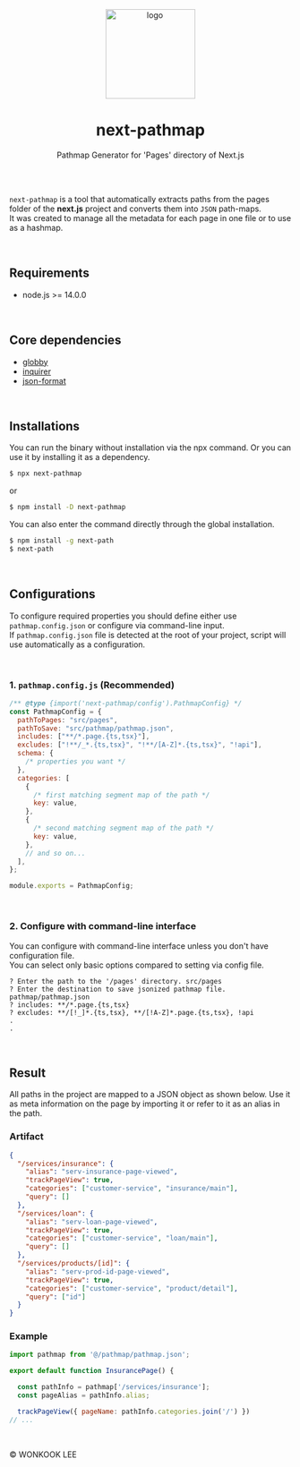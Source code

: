 <br />
<br />

<div align="center">
<figure><img src="https://user-images.githubusercontent.com/61101022/236479507-48e8efe0-55b8-4357-b24b-b552393286b7.png" alt="logo" width="160"></figure>

<h1> <b>next-pathmap</b>
</h1>

<p> Pathmap Generator for 'Pages' directory of Next.js </p>

</div>

<br />
<br />

`next-pathmap` is a tool that automatically extracts paths from the pages folder of the **next.js** project and converts them into `JSON` path-maps.  
It was created to manage all the metadata for each page in one file or to use as a hashmap.

<br />

## Requirements

- node.js >= 14.0.0

<br />

## Core dependencies

- [globby](https://github.com/sindresorhus/globby)
- [inquirer](https://github.com/SBoudrias/Inquirer.js)
- [json-format](https://github.com/luizstacio/json-format)

<br />

## Installations

You can run the binary without installation via the npx command. Or you can use it by installing it as a dependency.

```sh
$ npx next-pathmap
```
or
```sh
$ npm install -D next-pathmap
```
You can also enter the command directly through the global installation.
```sh
$ npm install -g next-path
$ next-path
```

<br />

## Configurations

To configure required properties you should define either use `pathmap.config.json` or configure via command-line input.  
If `pathmap.config.json` file is detected at the root of your project, script will use automatically as a configuration.

<br />

### 1. `pathmap.config.js` (Recommended)

```js
/** @type {import('next-pathmap/config').PathmapConfig} */
const PathmapConfig = {
  pathToPages: "src/pages",
  pathToSave: "src/pathmap/pathmap.json",
  includes: ["**/*.page.{ts,tsx}"],
  excludes: ["!**/_*.{ts,tsx}", "!**/[A-Z]*.{ts,tsx}", "!api"],
  schema: {
    /* properties you want */
  },
  categories: [
    {
      /* first matching segment map of the path */
      key: value,
    },
    {
      /* second matching segment map of the path */
      key: value,
    },
    // and so on...
  ],
};

module.exports = PathmapConfig;
```

<br />

### 2. Configure with command-line interface

You can configure with command-line interface unless you don't have configuration file.  
You can select only basic options compared to setting via config file.

```
? Enter the path to the '/pages' directory. src/pages
? Enter the destination to save jsonized pathmap file. pathmap/pathmap.json
? includes: **/*.page.{ts,tsx}
? excludes: **/[!_]*.{ts,tsx}, **/[!A-Z]*.page.{ts,tsx}, !api
.
.
```

<br />

## Result

All paths in the project are mapped to a JSON object as shown below. Use it as meta information on the page by importing it or refer to it as an alias in the path.

### Artifact

```json
{
  "/services/insurance": {
    "alias": "serv-insurance-page-viewed",
    "trackPageView": true,
    "categories": ["customer-service", "insurance/main"],
    "query": []
  },
  "/services/loan": {
    "alias": "serv-loan-page-viewed",
    "trackPageView": true,
    "categories": ["customer-service", "loan/main"],
    "query": []
  },
  "/services/products/[id]": {
    "alias": "serv-prod-id-page-viewed",
    "trackPageView": true,
    "categories": ["customer-service", "product/detail"],
    "query": ["id"]
  }
}
```

### Example
```js
import pathmap from '@/pathmap/pathmap.json';

export default function InsurancePage() {

  const pathInfo = pathmap['/services/insurance'];
  const pageAlias = pathInfo.alias;

  trackPageView({ pageName: pathInfo.categories.join('/') })
// ...


```



<br />

© WONKOOK LEE

<br />
